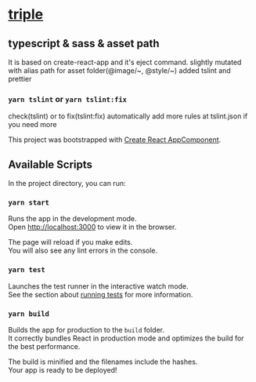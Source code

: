 # [triple](https://triple.guide/intro/)

## typescript & sass & asset path

It is based on create-react-app and it's eject command.
slightly mutated with alias path for asset folder(@image/~, @style/~)
added tslint and prettier

### `yarn tslint` or `yarn tslint:fix`

check(tslint) or to fix(tslint:fix) automatically
add more rules at tslint.json if you need more


This project was bootstrapped with [Create React AppComponent](https://github.com/facebook/create-react-app).

## Available Scripts

In the project directory, you can run:

### `yarn start`

Runs the app in the development mode.<br>
Open [http://localhost:3000](http://localhost:3000) to view it in the browser.

The page will reload if you make edits.<br>
You will also see any lint errors in the console.

### `yarn test`

Launches the test runner in the interactive watch mode.<br>
See the section about [running tests](https://facebook.github.io/create-react-app/docs/running-tests) for more information.

### `yarn build`

Builds the app for production to the `build` folder.<br>
It correctly bundles React in production mode and optimizes the build for the best performance.

The build is minified and the filenames include the hashes.<br>
Your app is ready to be deployed!

